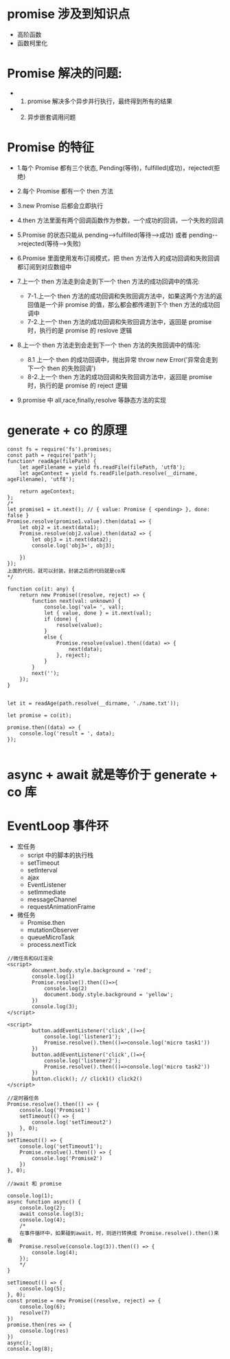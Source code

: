 # promise 涉及到知识点

- 高阶函数
- 函数柯里化

# Promise 解决的问题:

- 1. promise 解决多个异步并行执行，最终得到所有的结果
- 2. 异步嵌套调用问题

# Promise 的特征

- 1.每个 Promise 都有三个状态, Pending(等待)，fulfilled(成功)，rejected(拒绝)
- 2.每个 Promise 都有一个 then 方法
- 3.new Promise 后都会立即执行
- 4.then 方法里面有两个回调函数作为参数，一个成功的回调，一个失败的回调
- 5.Promise 的状态只能从 pending-->fulfilled(等待-->成功) 或者 pending-->rejected(等待-->失败)
- 6.Promise 里面使用发布订阅模式，把 then 方法传入的成功回调和失败回调都订阅到对应数组中
- 7.上一个 then 方法走到会走到下一个 then 方法的成功回调中的情况:
  - 7-1.上一个 then 方法的成功回调和失败回调方法中，如果这两个方法的返回值是一个非 promise 的值，那么都会都传递到下个 then 方法的成功回调中
  - 7-2.上一个 then 方法的成功回调和失败回调方法中，返回是 promise 时，执行的是 promise 的 reslove 逻辑
- 8.上一个 then 方法走到会走到下一个 then 方法的失败回调中的情况:

  - 8.1 上一个 then 的成功回调中，抛出异常 throw new Error('异常会走到下一个 then 的失败回调')
  - 8-2.上一个 then 方法的成功回调和失败回调方法中，返回是 promise 时，执行的是 promise 的 reject 逻辑

- 9.promise 中 all,race,finally,resolve 等静态方法的实现

# generate + co 的原理

```
const fs = require('fs').promises;
const path = require('path');
function* readAge(filePath) {
    let ageFilename = yield fs.readFile(filePath, 'utf8');
    let ageContext = yield fs.readFile(path.resolve(__dirname, ageFilename), 'utf8');

    return ageContext;
};
/*
let promise1 = it.next(); // { value: Promise { <pending> }, done: false }
Promise.resolve(promise1.value).then(data1 => {
    let obj2 = it.next(data1);
    Promise.resolve(obj2.value).then(data2 => {
        let obj3 = it.next(data2);
        console.log('obj3=', obj3);

    })
});
上面的代码，就可以封装，封装之后的代码就是co库
*/

function co(it: any) {
    return new Promise((resolve, reject) => {
        function next(val: unknown) {
            console.log('val= ', val);
            let { value, done } = it.next(val);
            if (done) {
                resolve(value);
            }
            else {
                Promise.resolve(value).then((data) => {
                    next(data);
                }, reject);
            }
        }
        next('');
    });
}


let it = readAge(path.resolve(__dirname, './name.txt'));

let promise = co(it);

promise.then((data) => {
    console.log('result = ', data);
});


```

# async + await 就是等价于 generate + co 库

# EventLoop 事件环

- 宏任务
  - script 中的脚本的执行栈
  - setTimeout
  - setInterval
  - ajax
  - EventListener
  - setImmediate
  - messageChannel
  - requestAnimationFrame
- 微任务
  - Promise.then
  - mutationObserver
  - queueMicroTask
  - process.nextTick

```
//微任务和GUI渲染
<script>
        document.body.style.background = 'red';
        console.log(1)
        Promise.resolve().then(()=>{
            console.log(2)
            document.body.style.background = 'yellow';
        })
        console.log(3);
</script>

<script>
        button.addEventListener('click',()=>{
            console.log('listener1');
            Promise.resolve().then(()=>console.log('micro task1'))
        })
        button.addEventListener('click',()=>{
            console.log('listener2');
            Promise.resolve().then(()=>console.log('micro task2'))
        })
        button.click(); // click1() click2()
</script>

//定时器任务
Promise.resolve().then(() => {
    console.log('Promise1')
    setTimeout(() => {
        console.log('setTimeout2')
    }, 0);
})
setTimeout(() => {
    console.log('setTimeout1');
    Promise.resolve().then(() => {
        console.log('Promise2')
    })
}, 0);

//await 和 promise

console.log(1);
async function async() {
    console.log(2);
    await console.log(3);
    console.log(4);
    /*
    在事件循环中，如果碰到await，时，则进行转换成 Promise.resolve().then()来看
    Promise.resolve(console.log(3)).then(() => {
        console.log(4);
    });
    */
}

setTimeout(() => {
    console.log(5);
}, 0);
const promise = new Promise((resolve, reject) => {
    console.log(6);
    resolve(7)
})
promise.then(res => {
    console.log(res)
})
async();
console.log(8);






```
